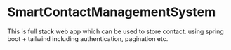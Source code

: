 # SmartContactManagementSystem
This is full stack web app which can be used to store contact. using spring boot + tailwind including authentication, pagination etc.
